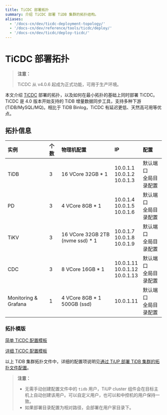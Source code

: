 ```yaml
---
title: TiCDC 部署拓扑
summary: 介绍 TiCDC 部署 TiDB 集群的拓扑结构。
aliases:
  - '/docs-cn/dev/ticdc-deployment-topology/'
  - '/docs-cn/dev/reference/tools/ticdc/deploy/'
  - '/docs-cn/dev/ticdc/deploy-ticdc/'
---
```


# TiCDC 部署拓扑

> **注意：**
> 
> TiCDC 从 v4.0.6 起成为正式功能，可用于生产环境。

本文介绍 [TiCDC](/ticdc/ticdc-overview.md) 部署的拓扑，以及如何在最小拓扑的基础上同时部署 TiCDC。TiCDC 是 4.0 版本开始支持的 TiDB 增量数据同步工具，支持多种下游 (TiDB/MySQL/MQ)。相比于 TiDB Binlog，TiCDC 有延迟更低、天然高可用等优点。

## 拓扑信息

| 实例                   | 个数 | 物理机配置                            | IP                                                    | 配置                       |
|:-------------------- |:-- |:-------------------------------- |:----------------------------------------------------- |:------------------------ |
| TiDB                 | 3  | 16 VCore 32GB * 1                | 10.0.1.1 <br/> 10.0.1.2 <br/> 10.0.1.3    | 默认端口 <br/>  全局目录配置 |
| PD                   | 3  | 4 VCore 8GB * 1                  | 10.0.1.4 <br/> 10.0.1.5 <br/> 10.0.1.6    | 默认端口 <br/> 全局目录配置  |
| TiKV                 | 3  | 16 VCore 32GB 2TB (nvme ssd) * 1 | 10.0.1.7 <br/> 10.0.1.8 <br/> 10.0.1.9    | 默认端口 <br/> 全局目录配置  |
| CDC                  | 3  | 8 VCore 16GB * 1                 | 10.0.1.11 <br/> 10.0.1.12 <br/> 10.0.1.13 | 默认端口 <br/> 全局目录配置  |
| Monitoring & Grafana | 1  | 4 VCore 8GB * 1 500GB (ssd)      | 10.0.1.11                                             | 默认端口 <br/> 全局目录配置  |

### 拓扑模版

[简单 TiCDC 配置模板](https://github.com/pingcap/docs-cn/blob/master/config-templates/simple-cdc.yaml)

[详细 TiCDC 配置模板](https://github.com/pingcap/docs-cn/blob/master/config-templates/complex-cdc.yaml)

以上 TiDB 集群拓扑文件中，详细的配置项说明见[通过 TiUP 部署 TiDB 集群的拓扑文件配置](/tiup/tiup-cluster-topology-reference.md#cdc_servers)。

> **注意：**
> 
> - 无需手动创建配置文件中的 `tidb` 用户，TiUP cluster 组件会在目标主机上自动创建该用户。可以自定义用户，也可以和中控机的用户保持一致。
> - 如果部署目录配置为相对路径，会部署在用户家目录下。
